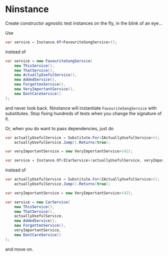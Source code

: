 # Ninstance

Create constructor agnostic test instances on the fly, in the blink of an eye...

Use

```c#
var service = Instance.Of<FavouriteSongService>();
```

instead of

```c#
var service = new FavouriteSongService(
    new ThisService(),
    new ThatService(),
    new ActuallyUsefulService(),
    new AddedService(),
    new ForgottenService(),
    new VeryImportantService(),
    new DontCareService()
);
```

and never look back. Ninstance will instantiate `FavouriteSongService` with substitutes. Stop fixing hundreds of tests when you change the signature of it.

Or, when you do want to pass dependencies, just do

```c#
var actuallyUsefulService = Substitute.For<IActuallyUsefulService>();
    actuallyUsefulService.Jump().Returns(true);

var veryImportantService = new VeryImportantService>(42);

var service = Instance.Of<ICarService>(actuallyUsefulService, veryImportantService);
```

instead of

```c#
var actuallyUsefulService = Substitute.For<IActuallyUsefulService>();
    actuallyUsefulService.Jump().Returns(true);

var veryImportantService = new VeryImportantService>(42);

var service = new CarService(
    new ThisService(),
    new ThatService(),
    actuallyUsefulService,
    new AddedService(),
    new ForgottenService(),
    veryImportantService,
    new DontCareService()
);
```

and move on.
